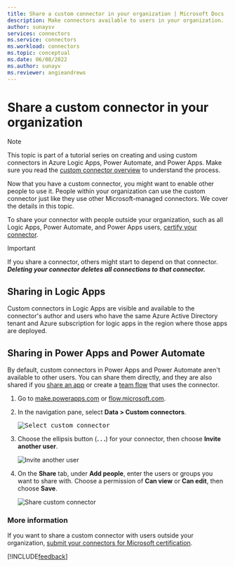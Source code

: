 ```yaml
---
title: Share a custom connector in your organization | Microsoft Docs
description: Make connectors available to users in your organization.
author: sunaysv
services: connectors
ms.service: connectors
ms.workload: connectors
ms.topic: conceptual
ms.date: 06/08/2022
ms.author: sunayv
ms.reviewer: angieandrews
---
```


# Share a custom connector in your organization

> [!Note]
> This topic is part of a tutorial series on creating and using custom connectors in Azure Logic Apps, Power Automate, and Power Apps. Make sure you read the [custom connector overview](index.md) to understand the process.

Now that you have a custom connector, you might want to enable other people to use it. People within your organization can use the custom connector just like they use other Microsoft-managed connectors. We cover the details in this topic.

To share your connector with people outside your organization, such as all Logic Apps, Power Automate, and Power Apps users, [certify your connector](submit-certification.md).

> [!IMPORTANT]
> If you share a connector, others might start to depend on that connector. ***Deleting your connector deletes all connections to that connector.***

## Sharing in Logic Apps

Custom connectors in Logic Apps are visible and available to the connector's author and users who have the same Azure Active Directory tenant and Azure subscription for logic apps in the region where those apps are deployed.

## Sharing in Power Apps and Power Automate

By default, custom connectors in Power Apps and Power Automate aren't available to other users. You can share them directly, and they are also shared if you [share an app](/powerapps/share-app) or create a [team flow](/flow/create-team-flows) that uses the connector.

1. Go to [make.powerapps.com](https://make.powerapps.com) or [flow.microsoft.com](https://flow.microsoft.com).

2. In the navigation pane, select **Data > Custom connectors**.

   <kbd>![Select custom connector](./media/share/custom-connector.png)

3. Choose the ellipsis button (**. . .**) for your connector, then choose **Invite another user**.  

   ![Invite another user](./media/share/invite-user.png)

4. On the **Share** tab, under **Add people**, enter the users or groups you want to share with. Choose a permission of **Can view** or **Can edit**, then choose **Save**.

   ![Share custom connector](./media/share/sharecustomapi.png)

### More information

If you want to share a custom connector with users outside your organization, [submit your connectors for Microsoft certification](submit-certification.md).

[!INCLUDE[feedback](../includes/feedback.md)]